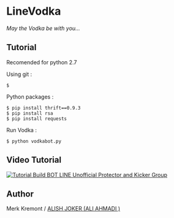 # LineVodka
_May the Vodka be with you..._

Tutorial
------
Recomended for python 2.7

Using git :

    $ 

Python packages :

    $ pip install thrift==0.9.3
    $ pip install rsa
    $ pip install requests

Run Vodka :

    $ python vodkabot.py

Video Tutorial
------

[![Tutorial Build BOT LINE Unofficial Protector and Kicker Group](http://freetimeine.mihanblog.com "Tutorial Build BOT LINE Unofficial Protector and Kicker Group")](https://youtu.be/)

Author
------

Merk Kremont / [ALISH JOKER  (ALI AHMADI )](https://twitter.com/)
